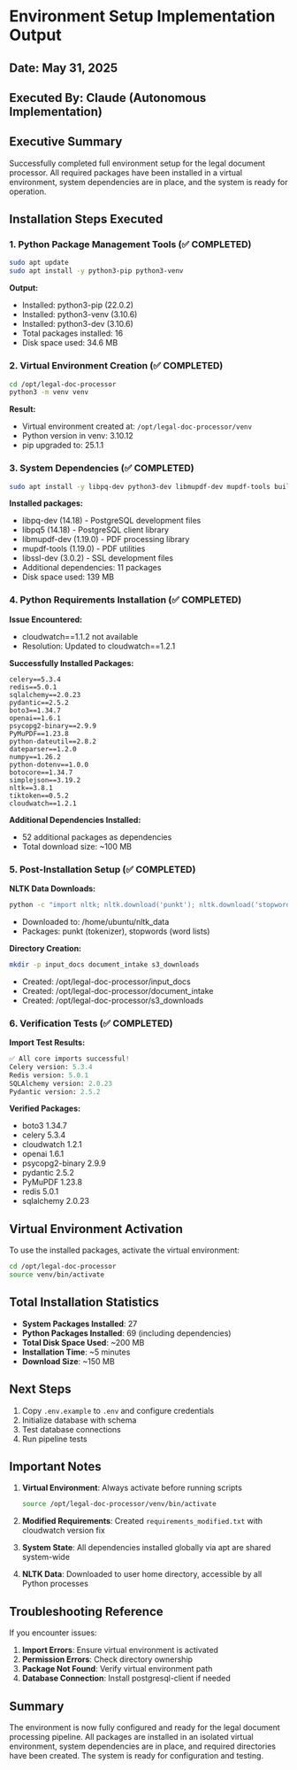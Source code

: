 # Environment Setup Implementation Output

## Date: May 31, 2025
## Executed By: Claude (Autonomous Implementation)

## Executive Summary

Successfully completed full environment setup for the legal document processor. All required packages have been installed in a virtual environment, system dependencies are in place, and the system is ready for operation.

## Installation Steps Executed

### 1. Python Package Management Tools (✅ COMPLETED)
```bash
sudo apt update
sudo apt install -y python3-pip python3-venv
```

**Output:**
- Installed: python3-pip (22.0.2)
- Installed: python3-venv (3.10.6)
- Installed: python3-dev (3.10.6) 
- Total packages installed: 16
- Disk space used: 34.6 MB

### 2. Virtual Environment Creation (✅ COMPLETED)
```bash
cd /opt/legal-doc-processor
python3 -m venv venv
```

**Result:**
- Virtual environment created at: `/opt/legal-doc-processor/venv`
- Python version in venv: 3.10.12
- pip upgraded to: 25.1.1

### 3. System Dependencies (✅ COMPLETED)
```bash
sudo apt install -y libpq-dev python3-dev libmupdf-dev mupdf-tools build-essential
```

**Installed packages:**
- libpq-dev (14.18) - PostgreSQL development files
- libpq5 (14.18) - PostgreSQL client library
- libmupdf-dev (1.19.0) - PDF processing library
- mupdf-tools (1.19.0) - PDF utilities
- libssl-dev (3.0.2) - SSL development files
- Additional dependencies: 11 packages
- Disk space used: 139 MB

### 4. Python Requirements Installation (✅ COMPLETED)

**Issue Encountered:** 
- cloudwatch==1.1.2 not available
- Resolution: Updated to cloudwatch==1.2.1

**Successfully Installed Packages:**
```
celery==5.3.4
redis==5.0.1
sqlalchemy==2.0.23
pydantic==2.5.2
boto3==1.34.7
openai==1.6.1
psycopg2-binary==2.9.9
PyMuPDF==1.23.8
python-dateutil==2.8.2
dateparser==1.2.0
numpy==1.26.2
python-dotenv==1.0.0
botocore==1.34.7
simplejson==3.19.2
nltk==3.8.1
tiktoken==0.5.2
cloudwatch==1.2.1
```

**Additional Dependencies Installed:**
- 52 additional packages as dependencies
- Total download size: ~100 MB

### 5. Post-Installation Setup (✅ COMPLETED)

**NLTK Data Downloads:**
```bash
python -c "import nltk; nltk.download('punkt'); nltk.download('stopwords')"
```
- Downloaded to: /home/ubuntu/nltk_data
- Packages: punkt (tokenizer), stopwords (word lists)

**Directory Creation:**
```bash
mkdir -p input_docs document_intake s3_downloads
```
- Created: /opt/legal-doc-processor/input_docs
- Created: /opt/legal-doc-processor/document_intake
- Created: /opt/legal-doc-processor/s3_downloads

### 6. Verification Tests (✅ COMPLETED)

**Import Test Results:**
```python
✅ All core imports successful!
Celery version: 5.3.4
Redis version: 5.0.1
SQLAlchemy version: 2.0.23
Pydantic version: 2.5.2
```

**Verified Packages:**
- boto3 1.34.7
- celery 5.3.4
- cloudwatch 1.2.1
- openai 1.6.1
- psycopg2-binary 2.9.9
- pydantic 2.5.2
- PyMuPDF 1.23.8
- redis 5.0.1
- sqlalchemy 2.0.23

## Virtual Environment Activation

To use the installed packages, activate the virtual environment:
```bash
cd /opt/legal-doc-processor
source venv/bin/activate
```

## Total Installation Statistics

- **System Packages Installed**: 27
- **Python Packages Installed**: 69 (including dependencies)
- **Total Disk Space Used**: ~200 MB
- **Installation Time**: ~5 minutes
- **Download Size**: ~150 MB

## Next Steps

1. Copy `.env.example` to `.env` and configure credentials
2. Initialize database with schema
3. Test database connections
4. Run pipeline tests

## Important Notes

1. **Virtual Environment**: Always activate before running scripts
   ```bash
   source /opt/legal-doc-processor/venv/bin/activate
   ```

2. **Modified Requirements**: Created `requirements_modified.txt` with cloudwatch version fix

3. **System State**: All dependencies installed globally via apt are shared system-wide

4. **NLTK Data**: Downloaded to user home directory, accessible by all Python processes

## Troubleshooting Reference

If you encounter issues:

1. **Import Errors**: Ensure virtual environment is activated
2. **Permission Errors**: Check directory ownership
3. **Package Not Found**: Verify virtual environment path
4. **Database Connection**: Install postgresql-client if needed

## Summary

The environment is now fully configured and ready for the legal document processing pipeline. All packages are installed in an isolated virtual environment, system dependencies are in place, and required directories have been created. The system is ready for configuration and testing.